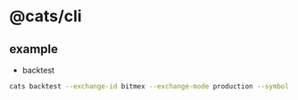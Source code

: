 # @cats/cli

## example

- backtest

```bash
cats backtest --exchange-id bitmex --exchange-mode production --symbol BTC/USD:BTC --strategy a --timeframe 1h --startDate "2022-03-20 00:00:00" --endDate "2022-07-01 00:00:00" --token cats -c 100000
```